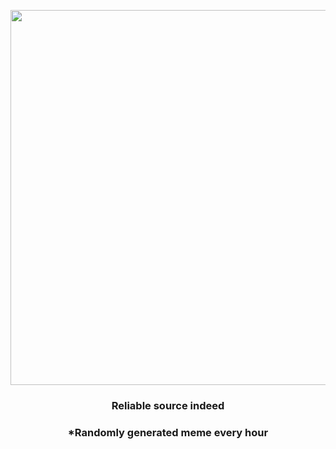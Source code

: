 <p align="center">
        <img src="https://i.redd.it/r7rhg7mpjb1a1.png" width="600" height="600">
        </p>
        <h3 align="center">Reliable source indeed</h3>
        <h3 align="center">*Randomly generated meme every hour</h3>
    